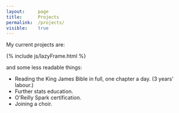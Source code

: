 ```yaml
---
layout: 	page
title: 		Projects
permalink:	/projects/
visible:	true
---
```



My current projects are:<br>

<div id="listFrame"></div>


{%  include js/lazyFrame.html %}
<script>  
    var src = "https://docs.google.com/spreadsheets/d/1UPP_74QYHZ3wysRL9Oe7Qr8SNIyaa9A8E957S5F3NAY/pubhtml?chrome=false";
    definiteEvent( createIframe, [src, "listFrame"] ); 
</script>


and some less readable things:

* Reading the King James Bible in full, one chapter a day. (3 years' labour.)
* Further stats education.
* O'Reilly Spark certification.
* Joining a choir.
